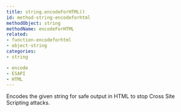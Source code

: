 ```yaml
---
title: string.encodeForHTML()
id: method-string-encodeforhtml
methodObject: string
methodName: encodeForHTML
related:
- function-encodeforhtml
- object-string
categories:
- string

- encode
- ESAPI
- HTML
---
```


Encodes the given string for safe output in HTML to stop Cross Site Scripting attacks.